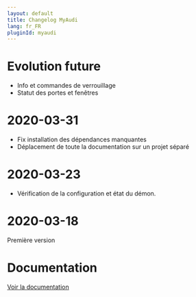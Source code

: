 ```yaml
---
layout: default
title: Changelog MyAudi
lang: fr_FR
pluginId: myaudi
---
```


# Evolution future

- Info et commandes de verrouillage
- Statut des portes et fenêtres

# 2020-03-31

- Fix installation des dépendances manquantes
- Déplacement de toute la documentation sur un projet séparé

# 2020-03-23

- Vérification de la configuration et état du démon.

# 2020-03-18

Première version

# Documentation

[Voir la documentation]({{site.baseurl}}/{{page.pluginId}}/{{page.lang}})
